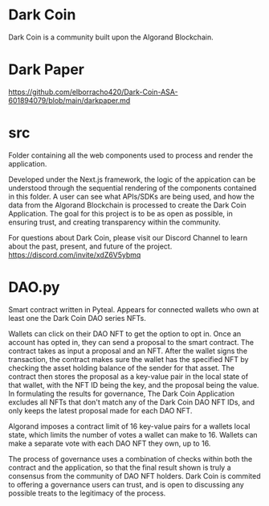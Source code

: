 # Dark Coin
Dark Coin is a community built upon the Algorand Blockchain. 

# Dark Paper
https://github.com/elborracho420/Dark-Coin-ASA-601894079/blob/main/darkpaper.md

# src
Folder containing all the web components used to process and render the application. 

Developed under the Next.js framework, the logic of the appication can be understood through the sequential rendering of the components contained in this folder. A user can see what APIs/SDKs are being used, and how the data from the Algorand Blockchain is processed to create the Dark Coin Application. The goal for this project is to be as open as possible, in ensuring trust, and creating transparency within the community.

For questions about Dark Coin, please visit our Discord Channel to learn about the past, present, and future of the project.
https://discord.com/invite/xdZ6V5ybmq

# DAO.py
Smart contract written in Pyteal. Appears for connected wallets who own at least one the Dark Coin DAO series NFTs.

Wallets can click on their DAO NFT to get the option to opt in. Once an account has opted in, they can send a proposal to the smart contract. The contract takes as input a proposal and an NFT. After the wallet signs the transaction, the contract makes sure the wallet has the specified NFT by checking the asset holding balance of the sender for that asset. The contract then stores the proposal as a key-value pair in the local state of that wallet, with the NFT ID being the key, and the proposal being the value. In formulating the results for governance, The Dark Coin Application excludes all NFTs that don't match any of the Dark Coin DAO NFT IDs, and only keeps the latest proposal made for each DAO NFT.

Algorand imposes a contract limit of 16 key-value pairs for a wallets local state, which limits the number of votes a wallet can make to 16. Wallets can make a separate vote with each DAO NFT they own, up to 16.

The process of governance uses a combination of checks within both the contract and the application, so that the final result shown is truly a consensus from the community of DAO NFT holders. Dark Coin is commited to offering a governance users can trust, and is open to discussing any possible treats to the legitimacy of the process. 
